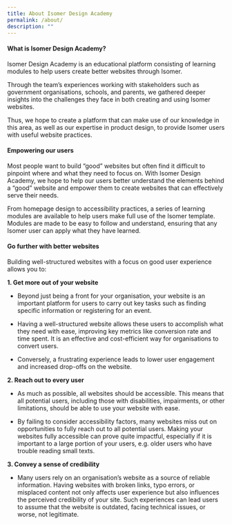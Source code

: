 ```yaml
---
title: About Isomer Design Academy
permalink: /about/
description: ""
---
```


#### **What is Isomer Design Academy?** ####
Isomer Design Academy is an educational platform consisting of learning modules to help users create better websites through Isomer. 

Through the team’s experiences working with stakeholders such as government organisations, schools, and parents, we gathered deeper insights into the challenges they face in both creating and using Isomer websites. 

Thus, we hope to create a platform that can make use of our knowledge in this area, as well as our expertise in product design, to provide Isomer users with useful website practices.

  

#### **Empowering our users** ####

Most people want to build “good” websites but often find it difficult to pinpoint where and what they need to focus on. With Isomer Design Academy, we hope to help our users better understand the elements behind a “good” website and empower them to create websites that can effectively serve their needs.

From homepage design to accessibility practices, a series of learning modules are available to help users make full use of the Isomer template. Modules are made to be easy to follow and understand, ensuring that any Isomer user can apply what they have learned.

  

#### **Go further with better websites** ####

Building well-structured websites with a focus on good user experience allows you to:



**1. Get more out of your website**

- Beyond just being a front for your organisation, your website is an important platform for users to carry out key tasks such as finding specific information or registering for an event. 

- Having a well-structured website allows these users to accomplish what they need with ease, improving key metrics like conversion rate and time spent. It is an effective and cost-efficient way for organisations to convert users.

- Conversely, a frustrating experience leads to lower user engagement and increased drop-offs on the website.

  

**2.  Reach out to every user**
    
- As much as possible, all websites should be accessible. This means that all potential users, including those with disabilities, impairments, or other limitations, should be able to use your website with ease.

- By failing to consider accessibility factors, many websites miss out on opportunities to fully reach out to all potential users. Making your websites fully accessible can prove quite impactful, especially if it is important to a large portion of your users, e.g. older users who have trouble reading small texts.

  

**3.  Convey a sense of credibility**
    
- Many users rely on an organisation’s website as a source of reliable information. Having websites with broken links, typo errors, or misplaced content not only affects user experience but also influences the perceived credibility of your site. Such experiences can lead users to assume that the website is outdated, facing technical issues, or worse, not legitimate.